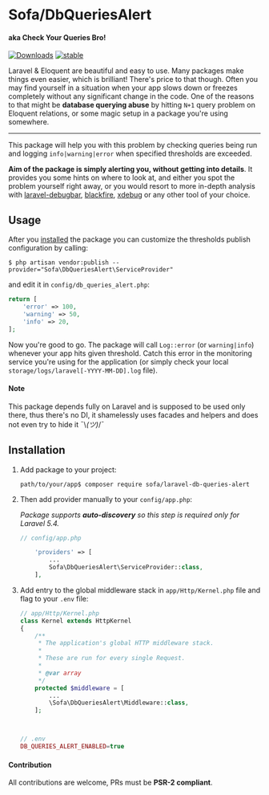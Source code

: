 # Sofa/DbQueriesAlert

#### aka Check Your Queries Bro!

[![Downloads](https://poser.pugx.org/sofa/laravel-db-queries-alert/downloads)](https://packagist.org/packages/sofa/laravel-db-queries-alert) [![stable](https://poser.pugx.org/sofa/laravel-db-queries-alert/v/stable.svg)](https://packagist.org/packages/sofa/laravel-db-queries-alert)

Laravel & Eloquent are beautiful and easy to use. Many packages make things even easier, which is brilliant!
There's price to that though. Often you may find yourself in a situation when your app slows down or freezes completely without any significant change in the code.
One of the reasons to that might be **database querying abuse** by hitting `N+1` query problem on Eloquent relations, or some magic setup in a package you're using somewhere.

---

This package will help you with this problem by checking queries being run and logging `info|warning|error` when specified thresholds are exceeded.

**Aim of the package is simply alerting you, without getting into details**. It provides you some hints on where to look at, and either you spot the problem yourself right away, or you would resort to more in-depth analysis with [laravel-debugbar](https://github.com/barryvdh/laravel-debugbar), [blackfire](https://blackfire.io), [xdebug](https://xdebug.org) or any other tool of your choice.

## Usage
After you [installed](#installation) the package you can customize the thresholds publish configuration by calling:

```
$ php artisan vendor:publish --provider="Sofa\DbQueriesAlert\ServiceProvider"
```

and edit it in `config/db_queries_alert.php`:
```php
return [
    'error' => 100,
    'warning' => 50,
    'info' => 20,
];
```


Now you're good to go. The package will call `Log::error` (or `warning|info`) whenever your app hits given threshold. Catch this error in the monitoring service you're using for the application (or simply check your local `storage/logs/laravel[-YYYY-MM-DD].log` file).



#### Note
This package depends fully on Laravel and is supposed to be used only there, thus there's no DI, it shamelessly uses facades and helpers and does not even try to hide it  ¯\\_(ツ)_/¯

## Installation

1. Add package to your project:
    ```
    path/to/your/app$ composer require sofa/laravel-db-queries-alert
    ```

2. Then add provider manually to your `config/app.php`:

    *Package supports **auto-discovery** so this step is required only for Laravel 5.4.*

    ```php
    // config/app.php

        'providers' => [
            ...
            Sofa\DbQueriesAlert\ServiceProvider::class,
        ],
    ```

3. Add entry to the global middleware stack in `app/Http/Kernel.php` file and flag to your `.env` file:
    ```php
    // app/Http/Kernel.php
    class Kernel extends HttpKernel
    {
        /**
         * The application's global HTTP middleware stack.
         *
         * These are run for every single Request.
         *
         * @var array
         */
        protected $middleware = [
            ...
            \Sofa\DbQueriesAlert\Middleware::class,
        ];



    // .env
    DB_QUERIES_ALERT_ENABLED=true

    ```



#### Contribution

All contributions are welcome, PRs must be **PSR-2 compliant**.
